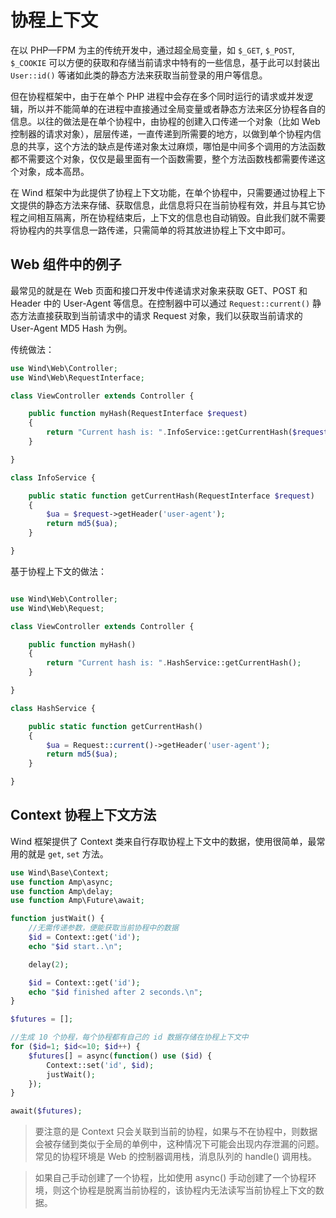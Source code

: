 # 协程上下文

在以 PHP—FPM 为主的传统开发中，通过超全局变量，如 `$_GET`, `$_POST`, `$_COOKIE` 可以方便的获取和存储当前请求中特有的一些信息，基于此可以封装出 `User::id()` 等诸如此类的静态方法来获取当前登录的用户等信息。

但在协程框架中，由于在单个 PHP 进程中会存在多个同时运行的请求或并发逻辑，所以并不能简单的在进程中直接通过全局变量或者静态方法来区分协程各自的信息。以往的做法是在单个协程中，由协程的创建入口传递一个对象（比如 Web 控制器的请求对象），层层传递，一直传递到所需要的地方，以做到单个协程内信息的共享，这个方法的缺点是传递对象太过麻烦，哪怕是中间多个调用的方法函数都不需要这个对象，仅仅是最里面有一个函数需要，整个方法函数栈都需要传递这个对象，成本高昂。

在 Wind 框架中为此提供了协程上下文功能，在单个协程中，只需要通过协程上下文提供的静态方法来存储、获取信息，此信息将只在当前协程有效，并且与其它协程之间相互隔离，所在协程结束后，上下文的信息也自动销毁。自此我们就不需要将协程内的共享信息一路传递，只需简单的将其放进协程上下文中即可。

## Web 组件中的例子

最常见的就是在 Web 页面和接口开发中传递请求对象来获取 GET、POST 和 Header 中的 User-Agent 等信息。在控制器中可以通过 `Request::current()` 静态方法直接获取到当前请求中的请求 Request 对象，我们以获取当前请求的 User-Agent MD5 Hash 为例。

传统做法：

```php
use Wind\Web\Controller;
use Wind\Web\RequestInterface;

class ViewController extends Controller {

    public function myHash(RequestInterface $request)
    {
        return "Current hash is: ".InfoService::getCurrentHash($request);
    }

}

class InfoService {

    public static function getCurrentHash(RequestInterface $request)
    {
        $ua = $request->getHeader('user-agent');
        return md5($ua);
    }

}

```

基于协程上下文的做法：

```php

use Wind\Web\Controller;
use Wind\Web\Request;

class ViewController extends Controller {

    public function myHash()
    {
        return "Current hash is: ".HashService::getCurrentHash();
    }

}

class HashService {

    public static function getCurrentHash()
    {
        $ua = Request::current()->getHeader('user-agent');
        return md5($ua);
    }

}

```

## Context 协程上下文方法

Wind 框架提供了 Context 类来自行存取协程上下文中的数据，使用很简单，最常用的就是 `get`, `set` 方法。

```php
use Wind\Base\Context;
use function Amp\async;
use function Amp\delay;
use function Amp\Future\await;

function justWait() {
    //无需传递参数，便能获取当前协程中的数据
    $id = Context::get('id');
    echo "$id start..\n";

    delay(2);

    $id = Context::get('id');
    echo "$id finished after 2 seconds.\n";
}

$futures = [];

//生成 10 个协程，每个协程都有自己的 id 数据存储在协程上下文中
for ($id=1; $id<=10; $id++) {
    $futures[] = async(function() use ($id) {
        Context::set('id', $id);
        justWait();
    });
}

await($futures);

```

> 要注意的是 Context 只会关联到当前的协程，如果与不在协程中，则数据会被存储到类似于全局的单例中，这种情况下可能会出现内存泄漏的问题。常见的协程环境是 Web 的控制器调用栈，消息队列的 handle() 调用栈。

> 如果自己手动创建了一个协程，比如使用 async() 手动创建了一个协程环境，则这个协程是脱离当前协程的，该协程内无法读写当前协程上下文的数据。

